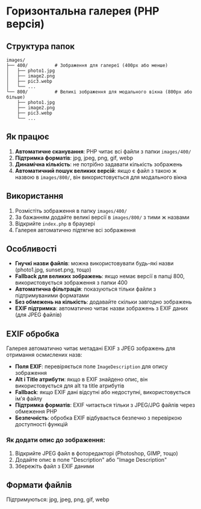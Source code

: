 # Горизонтальна галерея (PHP версія)

## Структура папок

```
images/
├── 400/          # Зображення для галереї (400px або менше)
│   ├── photo1.jpg
│   ├── image2.png
│   ├── pic3.webp
│   └── ...
└── 800/          # Великі зображення для модального вікна (800px або більше)
    ├── photo1.jpg
    ├── image2.png
    ├── pic3.webp
    └── ...
```

## Як працює

1. **Автоматичне сканування**: PHP читає всі файли з папки `images/400/`
2. **Підтримка форматів**: jpg, jpeg, png, gif, webp
3. **Динамічна кількість**: не потрібно задавати кількість зображень
4. **Автоматичний пошук великих версій**: якщо є файл з такою ж назвою в `images/800/`, він використовується для модального вікна

## Використання

1. Розмістіть зображення в папку `images/400/`
2. За бажанням додайте великі версії в `images/800/` з тими ж назвами
3. Відкрийте `index.php` в браузері
4. Галерея автоматично підтягне всі зображення

## Особливості

- **Гнучкі назви файлів**: можна використовувати будь-які назви (photo1.jpg, sunset.png, тощо)
- **Fallback для великих зображень**: якщо немає версії в папці 800, використовується зображення з папки 400
- **Автоматична фільтрація**: показуються тільки файли з підтримуваними форматами
- **Без обмежень на кількість**: додавайте скільки завгодно зображень
- **EXIF підтримка**: автоматично читає назви зображень з EXIF даних (для JPEG файлів)

## EXIF обробка

Галерея автоматично читає метадані EXIF з JPEG зображень для отримання осмислених назв:

- **Поля EXIF**: перевіряється поле `ImageDescription` для опису зображення
- **Alt і Title атрибути**: якщо в EXIF знайдено опис, він використовується для alt та title атрибутів
- **Fallback**: якщо EXIF дані відсутні або недоступні, використовується ім'я файлу
- **Підтримка форматів**: EXIF читається тільки з JPEG/JPG файлів через обмеження PHP
- **Безпечність**: обробка EXIF відбувається безпечно з перевіркою доступності функцій

### Як додати опис до зображення:

1. Відкрийте JPEG файл в фоторедакторі (Photoshop, GIMP, тощо)
2. Додайте опис в поле "Description" або "Image Description" 
3. Збережіть файл з EXIF даними

## Формати файлів

Підтримуються: jpg, jpeg, png, gif, webp
